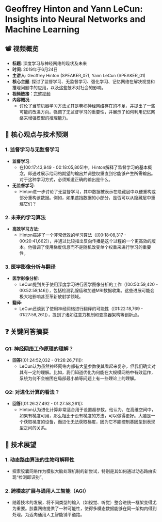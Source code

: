 # Geoffrey Hinton and Yann LeCun: Insights into Neural Networks and Machine Learning

## 📽️ 视频概览
- **标题**: 深度学习与神经网络的现状及未来
- **时间**: 2019年于6月24日
- **主讲人**: Geoffrey Hinton (SPEAKER_07), Yann LeCun (SPEAKER_01)
- **核心主题**: 探讨了监督学习、无监督学习、强化学习、记忆网络在解决视觉和推理问题中的应用，以及这些技术对社会的影响。
- **视频链接**：[完整视频](https://www.youtube.com/watch?v=VsnQf7exv5I)
- **内容概况**:
  - 讨论了当前机器学习方法尤其是卷积神经网络存在的不足，并提出了一些可能的改进方向。强调了无监督学习的重要性，并展示了如何利用记忆网络来增强模型的推理能力。

## 🎯 核心观点与技术预测

### 1. **监督学习与无监督学习**
- **监督学习**:
  - 在[00:17:43,949 - 00:18:05,805]中，Hinton解释了监督学习的基本概念，即通过展示给网络期望的输出并调整权重直到它能够产生所需输出。对于这种学习方式，必须知道正确的输出是什么。
- **无监督学习**:
  - Hinton进一步讨论了无监督学习，其中数据被表示在隐藏层中以便重构或部分重构该数据。例如，如果遮挡数据的小部分，是否可以从隐藏层中重建它们？

### 2. **未来的学习算法**
- **高效学习方法**:
  - Hinton描述了一个非常低效的学习算法（[00:18:08,317 - 00:20:41,662]），并通过比较指出反向传播是这个过程的一个更高效的版本。他强调了使用梯度信息而不是随机改变单个权重来进行学习的重要性。

### 3. **医学影像分析与翻译**
- **医学影像分析**:
  - LeCun提到关于使用深度学习进行医学图像分析的工作（[00:50:59,420 - 00:52:58,146]），包括检测乳腺癌和加速MRI数据收集。这些进展可能会极大地影响甚至革新放射学领域。
- **翻译**:
  - LeCun还谈到了使用神经网络进行翻译的可能性（[01:22:18,769 - 01:27:58,261]），提到了诸如注意力机制和变换器架构等创新点。

## ❓ 关键问答摘要

### Q1: 神经网络工作原理的理解？
- **回答**([01:24:52,032 - 01:26:26,711]):
  - LeCun认为虽然神经网络内部有大量参数使其看起来复杂，但我们确实对其有一定的理解。比如，我们知道优化为何能在大规模网络中有效运作，系统为何不会被困在局部最小值等问题上有一些理论上的理解。

### Q2: 对进化计算的看法？
- **回答**([01:26:27,492 - 01:27:58,261]):
  - Hinton认为进化计算非常适合用于设置超参数。他认为，在高维空间中，如果有梯度可用，那么相比于没有梯度的方法，可以做得更好。大脑是一个获取梯度的设备，而进化无法获取梯度，因为它不能控制基因型到表现型之间的关系。

## 🔮 技术展望

### 1. **动态路由算法的生物可解释性**
- 探索胶囊网络作为模拟大脑处理机制的新尝试，特别是其如何通过动态路由实现“检测即识别”。

### 2. **跨模态扩展与通用人工智能（AGI）**
- 随着技术的发展，将不同类型的输入（如视觉、听觉）整合进统一框架变得尤为重要。胶囊网络提供了一种可能性，使得多模态数据能够在同一架构内得到处理，为迈向通用人工智能铺平道路。
